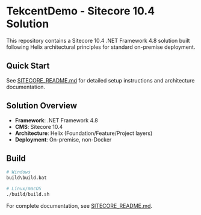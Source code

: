 # TekcentDemo - Sitecore 10.4 Solution

This repository contains a Sitecore 10.4 .NET Framework 4.8 solution built following Helix architectural principles for standard on-premise deployment.

## Quick Start

See [SITECORE_README.md](SITECORE_README.md) for detailed setup instructions and architecture documentation.

## Solution Overview

- **Framework**: .NET Framework 4.8
- **CMS**: Sitecore 10.4  
- **Architecture**: Helix (Foundation/Feature/Project layers)
- **Deployment**: On-premise, non-Docker

## Build

```bash
# Windows
build\build.bat

# Linux/macOS  
./build/build.sh
```

For complete documentation, see [SITECORE_README.md](SITECORE_README.md).
